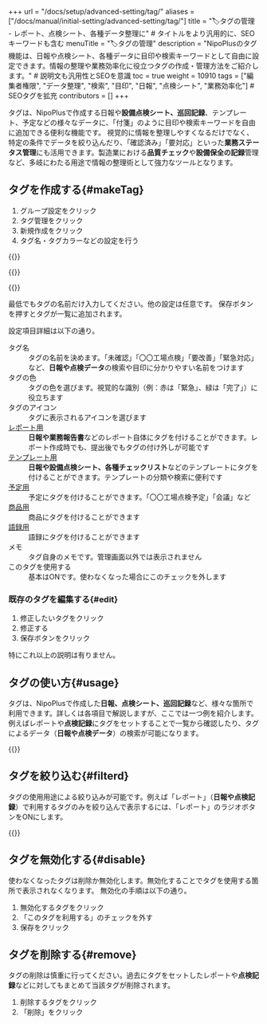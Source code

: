 +++
url = "/docs/setup/advanced-setting/tag/"
aliases = ["/docs/manual/initial-setting/advanced-setting/tag/"]
title = "🏷タグの管理 - レポート、点検シート、各種データ整理に" # タイトルをより汎用的に、SEOキーワードも含む
menuTitle = "🏷タグの管理"
description = "NipoPlusのタグ機能は、日報や点検シート、各種データに目印や検索キーワードとして自由に設定できます。情報の整理や業務効率化に役立つタグの作成・管理方法をご紹介します。" # 説明文も汎用性とSEOを意識
toc = true
weight = 10910
tags = ["編集者権限", "データ整理", "検索", "目印", "日報", "点検シート", "業務効率化"] # SEOタグを拡充
contributors = []
+++

タグは、NipoPlusで作成する日報や**設備点検シート、巡回記録**、テンプレート、予定などの様々なデータに、「付箋」のように目印や検索キーワードを自由に追加できる便利な機能です。
視覚的に情報を整理しやすくなるだけでなく、特定の条件でデータを絞り込んだり、「確認済み」「要対応」といった**業務ステータス管理**にも活用できます。製造業における**品質チェック**や**設備保全の記録**管理など、多岐にわたる用途で情報の整理術として強力なツールとなります。

## タグを作成する{#makeTag}

1.  グループ設定をクリック
1.  タグ管理をクリック
1.  新規作成をクリック
1.  タグ名・タグカラーなどの設定を行う

{{<icatch filename="img/tag-add1" msg="日報も点検シートも、タグを作っておけばいつでもクリックで使えるから便利です" alice="ok">}}

{{<nextArrow>}}

{{<icatch filename="img/tag-make" msg="タグ名やアイコン、色など自由に設定できます。例えば「緊急点検」「未対応」「A工場」「設備番号XYZ」など" alice="here">}}

最低でもタグの名前だけ入力してください。他の設定は任意です。
保存ボタンを押すとタグが一覧に追加されます。

設定項目詳細は以下の通り。

<dl class="basic">
<dt>タグ名</dt>
<dd>タグの名前を決めます。「未確認」「〇〇工場点検」「要改善」「緊急対応」など、<strong>日報や点検データ</strong>の検索や目印に分かりやすい名前をつけます</dd>
<dt>タグの色</dt>
<dd>タグの色を選びます。視覚的な識別（例：赤は「緊急」、緑は「完了」）に役立ちます</dd>
<dt>タグのアイコン</dt>
<dd>タグに表示されるアイコンを選びます</dd>
<dt><a href="/docs/manual/write-report/write/">レポート用</a></dt>
<dd><strong>日報や業務報告書</strong>などのレポート自体にタグを付けることができます。レポート作成時でも、提出後でもタグの付け外しが可能です</dd>
<dt><a href="/docs/template/make/">テンプレート用</a></dt>
<dd><strong>日報や設備点検シート、各種チェックリスト</strong>などのテンプレートにタグを付けることができます。テンプレートの分類や検索に便利です</dd>
<dt><a href="/docs/manual/event/add/">予定用</a></dt>
<dd>予定にタグを付けることができます。「〇〇工場点検予定」「会議」など</dd>
<dt><a href="/docs/setup/advanced-setting/point/">商品用</a></dt>
<dd>商品にタグを付けることができます</dd>
<dt><a href="/docs/setup/advanced-setting/goroku/">語録用</a></dt>
<dd>語録にタグを付けることができます</dd>
<dt>メモ</dt>
<dd>タグ自身のメモです。管理画面以外では表示されません</dd>
<dt>このタグを使用する</dt>
<dd>基本はONです。使わなくなった場合にこのチェックを外します</dd>
</dl>

### 既存のタグを編集する{#edit}

1.  修正したいタグをクリック
1.  修正する
1.  保存ボタンをクリック

特にこれ以上の説明は有りません。

## タグの使い方{#usage}

タグは、NipoPlusで作成した**日報、点検シート、巡回記録**など、様々な箇所で利用できます。詳しくは各項目で解説しますが、ここでは一つ例を紹介します。
例えばレポートや**点検記録**にタグをセットすることで一覧から確認したり、タグによるデータ（**日報や点検データ**）の検索が可能になります。

{{<icatch filename="img/set-tag" msg="タグは検索や目印、業務の進捗管理などに使えます。日報も点検シートも是非活用してみましょう" alice="ok">}}

## タグを絞り込む{#filterd}

タグの使用用途による絞り込みが可能です。例えば「レポート」（**日報や点検記録**）で利用するタグのみを絞り込んで表示するには、「レポート」のラジオボタンをONにします。

{{<icatch filename="img/tag-filter" msg="タグの絞り込み検索。この画像はレポート（日報・点検記録）のタグで絞り込みをしている例です">}}

## タグを無効化する{#disable}

使わなくなったタグは削除か無効化します。無効化することでタグを使用する箇所で表示されなくなります。
無効化の手順は以下の通り。

1.  無効化するタグをクリック
1.  「このタグを利用する」のチェックを外す
1.  保存をクリック

## タグを削除する{#remove}

タグの削除は慎重に行ってください。過去にタグをセットしたレポートや**点検記録**などに対してもまとめて当該タグが削除されます。

1.  削除するタグをクリック
1.  「削除」をクリック
